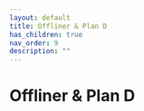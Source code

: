 ```yaml
---
layout: default
title: Offliner & Plan D
has_children: true
nav_order: 9
description: ""
---
```


# Offliner & Plan D
